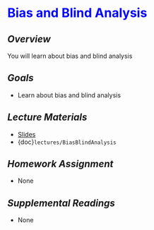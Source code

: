 # <span style="color: blue;"><b>Bias and Blind Analysis</b></span>

## *Overview*
You will learn about bias and blind analysis

## *Goals*
* Learn about bias and blind analysis

## *Lecture Materials*
* [Slides](https://docs.google.com/presentation/d/1yBaHFYOQ7BzZPR7R-HRU_ouvaVQRKMoTcCk4VrsVtjw/edit?usp=sharing)
* {doc}`lectures/BiasBlindAnalysis`

## *Homework Assignment*
* None

## *Supplemental Readings*
* None
